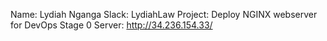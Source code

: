 Name: Lydiah Nganga
Slack: LydiahLaw
Project: Deploy NGINX webserver for DevOps Stage 0
Server: http://34.236.154.33/

